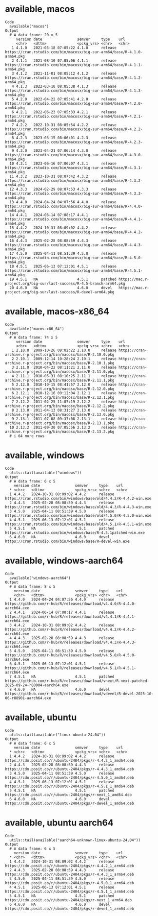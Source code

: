 # available, macos

    Code
      available("macos")
    Output
      # A data frame: 20 x 5
         version date                semver     type    url                                                                     
         <chr>   <dttm>              <pckg_vrs> <chr>   <chr>                                                                   
       1 4.1.0   2021-05-18 07:05:22 4.1.0      release https://cran.rstudio.com/bin/macosx/big-sur-arm64/base/R-4.1.0-arm64.pkg
       2 4.1.1   2021-08-10 07:05:06 4.1.1      release https://cran.rstudio.com/bin/macosx/big-sur-arm64/base/R-4.1.1-arm64.pkg
       3 4.1.2   2021-11-01 08:05:12 4.1.2      release https://cran.rstudio.com/bin/macosx/big-sur-arm64/base/R-4.1.2-arm64.pkg
       4 4.1.3   2022-03-10 08:05:38 4.1.3      release https://cran.rstudio.com/bin/macosx/big-sur-arm64/base/R-4.1.3-arm64.pkg
       5 4.2.0   2022-04-22 07:05:41 4.2.0      release https://cran.rstudio.com/bin/macosx/big-sur-arm64/base/R-4.2.0-arm64.pkg
       6 4.2.1   2022-06-23 07:05:33 4.2.1      release https://cran.rstudio.com/bin/macosx/big-sur-arm64/base/R-4.2.1-arm64.pkg
       7 4.2.2   2022-10-31 08:05:54 4.2.2      release https://cran.rstudio.com/bin/macosx/big-sur-arm64/base/R-4.2.2-arm64.pkg
       8 4.2.3   2023-03-15 08:06:01 4.2.3      release https://cran.rstudio.com/bin/macosx/big-sur-arm64/base/R-4.2.3-arm64.pkg
       9 4.3.0   2023-04-21 07:06:14 4.3.0      release https://cran.rstudio.com/bin/macosx/big-sur-arm64/base/R-4.3.0-arm64.pkg
      10 4.3.1   2023-06-16 07:06:07 4.3.1      release https://cran.rstudio.com/bin/macosx/big-sur-arm64/base/R-4.3.1-arm64.pkg
      11 4.3.2   2023-10-31 08:07:42 4.3.2      release https://cran.rstudio.com/bin/macosx/big-sur-arm64/base/R-4.3.2-arm64.pkg
      12 4.3.3   2024-02-29 08:07:53 4.3.3      release https://cran.rstudio.com/bin/macosx/big-sur-arm64/base/R-4.3.3-arm64.pkg
      13 4.4.0   2024-04-24 04:07:56 4.4.0      release https://cran.rstudio.com/bin/macosx/big-sur-arm64/base/R-4.4.0-arm64.pkg
      14 4.4.1   2024-06-14 07:08:17 4.4.1      release https://cran.rstudio.com/bin/macosx/big-sur-arm64/base/R-4.4.1-arm64.pkg
      15 4.4.2   2024-10-31 08:09:02 4.4.2      release https://cran.rstudio.com/bin/macosx/big-sur-arm64/base/R-4.4.2-arm64.pkg
      16 4.4.3   2025-02-28 08:08:59 4.4.3      release https://cran.rstudio.com/bin/macosx/big-sur-arm64/base/R-4.4.3-arm64.pkg
      17 4.5.0   2025-04-11 08:51:39 4.5.0      release https://cran.rstudio.com/bin/macosx/big-sur-arm64/base/R-4.5.0-arm64.pkg
      18 4.5.1   2025-06-13 07:12:01 4.5.1      release https://cran.rstudio.com/bin/macosx/big-sur-arm64/base/R-4.5.1-arm64.pkg
      19 4.5.1   NA                  4.5.1      patched https://mac.r-project.org/big-sur/last-success/R-4.5-branch-arm64.pkg   
      20 4.6.0   NA                  4.6.0      devel   https://mac.r-project.org/big-sur/last-success/R-devel-arm64.pkg        

# available, macos-x86_64

    Code
      available("macos-x86_64")
    Output
      # A data frame: 74 x 5
         version date                semver     type    url                                                            
         <chr>   <dttm>              <pckg_vrs> <chr>   <chr>                                                          
       1 2.10.0  2009-10-26 09:02:22 2.10.0     release https://cran-archive.r-project.org/bin/macosx/base/R-2.10.0.pkg
       2 2.10.1  2009-12-14 10:28:24 2.10.1     release https://cran-archive.r-project.org/bin/macosx/base/R-2.10.1.pkg
       3 2.11.0  2010-04-22 08:11:21 2.11.0     release https://cran-archive.r-project.org/bin/macosx/base/R-2.11.0.pkg
       4 2.11.1  2010-05-31 08:10:25 2.11.1     release https://cran-archive.r-project.org/bin/macosx/base/R-2.11.1.pkg
       5 2.12.0  2010-10-15 08:41:57 2.12.0     release https://cran-archive.r-project.org/bin/macosx/base/R-2.12.0.pkg
       6 2.12.1  2010-12-16 09:12:04 2.12.1     release https://cran-archive.r-project.org/bin/macosx/base/R-2.12.1.pkg
       7 2.12.2  2011-02-25 11:07:19 2.12.2     release https://cran-archive.r-project.org/bin/macosx/base/R-2.12.2.pkg
       8 2.13.0  2011-04-13 08:31:27 2.13.0     release https://cran-archive.r-project.org/bin/macosx/base/R-2.13.0.pkg
       9 2.13.1  2011-07-08 09:37:08 2.13.1     release https://cran-archive.r-project.org/bin/macosx/base/R-2.13.1.pkg
      10 2.13.2  2011-09-30 07:05:56 2.13.2     release https://cran-archive.r-project.org/bin/macosx/base/R-2.13.2.pkg
      # i 64 more rows

# available, windows

    Code
      utils::tail(available("windows"))
    Output
      # A data frame: 6 x 5
        version date                semver     type    url                                                                
      * <chr>   <dttm>              <pckg_vrs> <chr>   <chr>                                                              
      1 4.4.2   2024-10-31 08:09:02 4.4.2      release https://cran.rstudio.com/bin/windows/base/old/4.4.2/R-4.4.2-win.exe
      2 4.4.3   2025-02-28 08:08:59 4.4.3      release https://cran.rstudio.com/bin/windows/base/old/4.4.3/R-4.4.3-win.exe
      3 4.5.0   2025-04-11 08:51:39 4.5.0      release https://cran.rstudio.com/bin/windows/base/old/4.5.0/R-4.5.0-win.exe
      4 4.5.1   2025-06-13 07:12:01 4.5.1      release https://cran.rstudio.com/bin/windows/base/old/4.5.1/R-4.5.1-win.exe
      5 4.5.1   NA                  4.5.1      patched https://cran.rstudio.com/bin/windows/base/R-4.5.1patched-win.exe   
      6 4.6.0   NA                  4.6.0      devel   https://cran.rstudio.com/bin/windows/base/R-devel-win.exe          

# available, windows-aarch64

    Code
      available("windows-aarch64")
    Output
      # A data frame: 8 x 5
        version date                semver     type    url                                                                                            
        <chr>   <dttm>              <pckg_vrs> <chr>   <chr>                                                                                          
      1 4.4.0   2024-04-24 04:07:56 4.4.0      release https://github.com/r-hub/R/releases/download/v4.4.0/R-4.4.0-aarch64.exe                        
      2 4.4.1   2024-06-14 07:08:17 4.4.1      release https://github.com/r-hub/R/releases/download/v4.4.1/R-4.4.1-aarch64.exe                        
      3 4.4.2   2024-10-31 08:09:02 4.4.2      release https://github.com/r-hub/R/releases/download/v4.4.2/R-4.4.2-aarch64.exe                        
      4 4.4.3   2025-02-28 08:08:59 4.4.3      release https://github.com/r-hub/R/releases/download/v4.4.3/R-4.4.3-aarch64.exe                        
      5 4.5.0   2025-04-11 08:51:39 4.5.0      release https://github.com/r-hub/R/releases/download/v4.5.0/R-4.5.0-aarch64.exe                        
      6 4.5.1   2025-06-13 07:12:01 4.5.1      release https://github.com/r-hub/R/releases/download/v4.5.1/R-4.5.1-aarch64.exe                        
      7 4.5.1   NA                  4.5.1      patched https://github.com/r-hub/R/releases/download/vnext/R-next-patched-2025-09-24-r88904-aarch64.exe
      8 4.6.0   NA                  4.6.0      devel   https://github.com/r-hub/R/releases/download/vdevel/R-devel-2025-10-06-r88901-aarch64.exe      

# available, ubuntu

    Code
      utils::tail(available("linux-ubuntu-24.04"))
    Output
      # A data frame: 6 x 5
        version date                semver     type    url                                                        
      * <chr>   <dttm>              <pckg_vrs> <chr>   <chr>                                                      
      1 4.4.2   2024-10-31 08:09:02 4.4.2      release https://cdn.posit.co/r/ubuntu-2404/pkgs/r-4.4.2_1_amd64.deb
      2 4.4.3   2025-02-28 08:08:59 4.4.3      release https://cdn.posit.co/r/ubuntu-2404/pkgs/r-4.4.3_1_amd64.deb
      3 4.5.0   2025-04-11 08:51:39 4.5.0      release https://cdn.posit.co/r/ubuntu-2404/pkgs/r-4.5.0_1_amd64.deb
      4 4.5.1   2025-06-13 07:12:01 4.5.1      release https://cdn.posit.co/r/ubuntu-2404/pkgs/r-4.5.1_1_amd64.deb
      5 4.5.1   NA                  4.5.1      patched https://cdn.posit.co/r/ubuntu-2404/pkgs/r-next_1_amd64.deb 
      6 4.6.0   NA                  4.6.0      devel   https://cdn.posit.co/r/ubuntu-2404/pkgs/r-devel_1_amd64.deb

# available, ubuntu aarch64

    Code
      utils::tail(available("aarch64-unknown-linux-ubuntu-24.04"))
    Output
      # A data frame: 6 x 5
        version date                semver     type    url                                                        
      * <chr>   <dttm>              <pckg_vrs> <chr>   <chr>                                                      
      1 4.4.2   2024-10-31 08:09:02 4.4.2      release https://cdn.posit.co/r/ubuntu-2404/pkgs/r-4.4.2_1_arm64.deb
      2 4.4.3   2025-02-28 08:08:59 4.4.3      release https://cdn.posit.co/r/ubuntu-2404/pkgs/r-4.4.3_1_arm64.deb
      3 4.5.0   2025-04-11 08:51:39 4.5.0      release https://cdn.posit.co/r/ubuntu-2404/pkgs/r-4.5.0_1_arm64.deb
      4 4.5.1   2025-06-13 07:12:01 4.5.1      release https://cdn.posit.co/r/ubuntu-2404/pkgs/r-4.5.1_1_arm64.deb
      5 4.5.1   NA                  4.5.1      patched https://cdn.posit.co/r/ubuntu-2404/pkgs/r-next_1_arm64.deb 
      6 4.6.0   NA                  4.6.0      devel   https://cdn.posit.co/r/ubuntu-2404/pkgs/r-devel_1_arm64.deb

